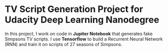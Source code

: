 # TV Script Generation Project for Udacity Deep Learning Nanodegree

In this project, I work on code in **Jupiter Notebook** that generates fake Simpsons TV scripts. I use **Tensorflow** to build a Recurrent Neural Network (RNN) and train it on scripts of 27 seasons of Simpsons. 
